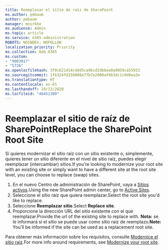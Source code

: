 ```yaml
---
title: Reemplazar el sitio de raíz de SharePoint
ms.author: pebaum
author: pebaum
manager: mnirkhe
ms.audience: Admin
ms.topic: article
ms.service: o365-administration
ROBOTS: NOINDEX, NOFOLLOW
localization_priority: Priority
ms.collection: Adm_O365
ms.custom:
- "9003017"
- "5726"
ms.openlocfilehash: 3f0c621d14c4dd5ca9bcd2dbbea0a9059ca55933
ms.sourcegitcommit: 1fb324fd156008e77b7e2008af4b3dc1c0d0ea3e
ms.translationtype: HT
ms.contentlocale: es-ES
ms.lasthandoff: 10/13/2020
ms.locfileid: "48451300"
---
```

# <a name="replace-the-sharepoint-root-site"></a><span data-ttu-id="4c5f9-102">Reemplazar el sitio de raíz de SharePoint</span><span class="sxs-lookup"><span data-stu-id="4c5f9-102">Replace the SharePoint Root Site</span></span>
<span data-ttu-id="4c5f9-103">Si quieres modernizar el sitio raíz con un sitio existente o, simplemente, quieres tener un sitio diferente en el nivel de sitio raíz, puedes elegir reemplazar (intercambiar) sitios.</span><span class="sxs-lookup"><span data-stu-id="4c5f9-103">If you're looking to modernize your root site with an existing site or simply want to have a different site at the root site level, you can choose to replace (swap) sites.</span></span>

1. <span data-ttu-id="4c5f9-104">En el nuevo Centro de administración de SharePoint, vaya a [Sitios activos](https://admin.microsoft.com/sharepoint?page=siteManagement&modern=true).</span><span class="sxs-lookup"><span data-stu-id="4c5f9-104">Using the new SharePoint admin center, go to [Active Sites](https://admin.microsoft.com/sharepoint?page=siteManagement&modern=true).</span></span>
2. <span data-ttu-id="4c5f9-105">Seleccione el sitio raíz que quiera reemplazar.</span><span class="sxs-lookup"><span data-stu-id="4c5f9-105">Select the root site you'd like to replace.</span></span>
3. <span data-ttu-id="4c5f9-106">Seleccione **Reemplazar sitio**.</span><span class="sxs-lookup"><span data-stu-id="4c5f9-106">Select **Replace site**.</span></span>
4. <span data-ttu-id="4c5f9-107">Proporcione la dirección URL del sitio existente con el que reemplazar.</span><span class="sxs-lookup"><span data-stu-id="4c5f9-107">Provide the url of the existing site to replace with.</span></span> <span data-ttu-id="4c5f9-108">**Nota:** se le informará si el sitio se puede usar como sitio raíz de reemplazo.</span><span class="sxs-lookup"><span data-stu-id="4c5f9-108">**Note:** You'll be informed if the site can be used as a replacement root site.</span></span>

<span data-ttu-id="4c5f9-109">Para obtener más información sobre los requisitos, consulte [Modernice el sitio raíz](https://docs.microsoft.com/sharepoint/modern-root-site).</span><span class="sxs-lookup"><span data-stu-id="4c5f9-109">For more info around requirements, see [Modernize your root site](https://docs.microsoft.com/sharepoint/modern-root-site).</span></span>

